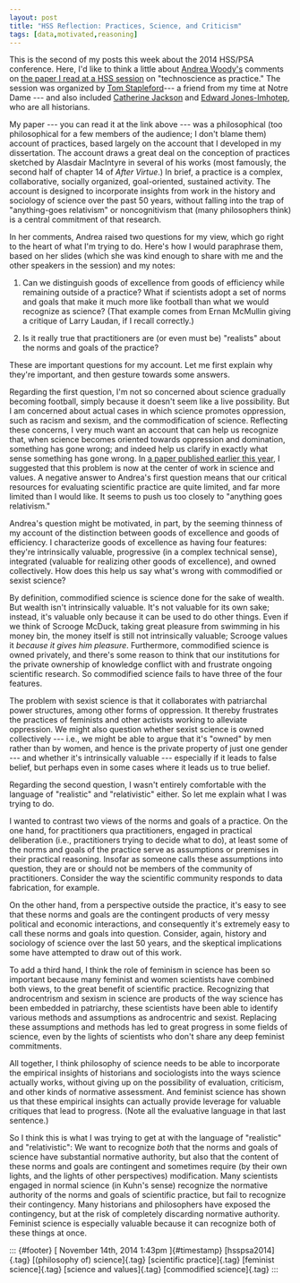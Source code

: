 ```yaml
---
layout: post
title: "HSS Reflection: Practices, Science, and Criticism"
tags: [data,motivated,reasoning]
---
```



This is the second of my posts this week about the 2014 HSS/PSA conference. Here, I'd like to think a little about [Andrea Woody's](https://www.phil.washington.edu/users/woody-andrea) comments on [the paper I read at a HSS session](https://drive.google.com/file/d/0B6oYmzobonqoNDREY1p5blNKWlU/view?usp=sharing) on "technoscience as practice." The session was organized by [Tom Stapleford](http://reilly.nd.edu/people/reilly-fellows/thomas-stapleford/)--- a friend from my time at Notre Dame --- and also included [Catherine Jackson](http://histsci.wisc.edu/people/faculty/jackson/jackson.shtml) and [Edward Jones-Imhotep](http://edwardjonesimhotep.com/), who are all historians.

My paper --- you can read it at the link above --- was a philosophical (too philosophical for a few members of the audience; I don't blame them) account of practices, based largely on the account that I developed in my dissertation. The account draws a great deal on the conception of practices sketched by Alasdair MacIntyre in several of his works (most famously, the second half of chapter 14 of *After Virtue*.) In brief, a practice is a complex, collaborative, socially organized, goal-oriented, sustained activity. The account is designed to incorporate insights from work in the history and sociology of science over the past 50 years, without falling into the trap of "anything-goes relativism" or noncognitivism that (many philosophers think) is a central commitment of that research.

In her comments, Andrea raised two questions for my view, which go right to the heart of what I'm trying to do. Here's how I would paraphrase them, based on her slides (which she was kind enough to share with me and the other speakers in the session) and my notes:

1.  Can we distinguish goods of excellence from goods of efficiency while remaining outside of a practice? What if scientists adopt a set of norms and goals that make it much more like football than what we would recognize as science? (That example comes from Ernan McMullin giving a critique of Larry Laudan, if I recall correctly.)

2.  Is it really true that practitioners are (or even must be) "realists" about the norms and goals of the practice?

These are important questions for my account. Let me first explain why they're important, and then gesture towards some answers.

Regarding the first question, I'm not so concerned about science gradually becoming football, simply because it doesn't seem like a live possibility. But I am concerned about actual cases in which science promotes oppression, such as racism and sexism, and the commodification of science. Reflecting these concerns, I very much want an account that can help us recognize that, when science becomes oriented towards oppression and domination, something has gone wrong; and indeed help us clarify in exactly what sense something has gone wrong. In [a paper published earlier this year](http://link.springer.com/article/10.1007/s11229-014-0447-9#page-1), I suggested that this problem is now at the center of work in science and values. A negative answer to Andrea's first question means that our critical resources for evaluating scientific practice are quite limited, and far more limited than I would like. It seems to push us too closely to "anything goes relativism."

Andrea's question might be motivated, in part, by the seeming thinness of my account of the distinction between goods of excellence and goods of efficiency. I characterize goods of excellence as having four features: they're intrinsically valuable, progressive (in a complex technical sense), integrated (valuable for realizing other goods of excellence), and owned collectively. How does this help us say what's wrong with commodified or sexist science?

By definition, commodified science is science done for the sake of wealth. But wealth isn't intrinsically valuable. It's not valuable for its own sake; instead, it's valuable only because it can be used to do other things. Even if we think of Scrooge McDuck, taking great pleasure from swimming in his money bin, the money itself is still not intrinsically valuable; Scrooge values it *because it gives him pleasure*. Furthermore, commodified science is owned privately, and there's some reason to think that our institutions for the private ownership of knowledge conflict with and frustrate ongoing scientific research. So commodified science fails to have three of the four features.

The problem with sexist science is that it collaborates with patriarchal power structures, among other forms of oppression. It thereby frustrates the practices of feminists and other activists working to alleviate oppression. We might also question whether sexist science is owned collectively --- i.e., we might be able to argue that it's "owned" by men rather than by women, and hence is the private property of just one gender --- and whether it's intrinsically valuable --- especially if it leads to false belief, but perhaps even in some cases where it leads us to true belief.

Regarding the second question, I wasn't entirely comfortable with the language of "realistic" and "relativistic" either. So let me explain what I was trying to do.

I wanted to contrast two views of the norms and goals of a practice. On the one hand, for practitioners qua practitioners, engaged in practical deliberation (i.e., practitioners trying to decide what to do), at least some of the norms and goals of the practice serve as assumptions or premises in their practical reasoning. Insofar as someone calls these assumptions into question, they are or should not be members of the community of practitioners. Consider the way the scientific community responds to data fabrication, for example.

On the other hand, from a perspective outside the practice, it's easy to see that these norms and goals are the contingent products of very messy political and economic interactions, and consequently it's extremely easy to call these norms and goals into question. Consider, again, history and sociology of science over the last 50 years, and the skeptical implications some have attempted to draw out of this work.

To add a third hand, I think the role of feminism in science has been so important because many feminist and women scientists have combined both views, to the great benefit of scientific practice. Recognizing that androcentrism and sexism in science are products of the way science has been embedded in patriarchy, these scientists have been able to identify various methods and assumptions as androcentric and sexist. Replacing these assumptions and methods has led to great progress in some fields of science, even by the lights of scientists who don't share any deep feminist commitments.

All together, I think philosophy of science needs to be able to incorporate the empirical insights of historians and sociologists into the ways science actually works, without giving up on the possibility of evaluation, criticism, and other kinds of normative assessment. And feminist science has shown us that these empirical insights can actually provide leverage for valuable critiques that lead to progress. (Note all the evaluative language in that last sentence.)

So I think this is what I was trying to get at with the language of "realistic" and "relativistic": We want to recognize *both* that the norms and goals of science have substantial normative authority, but also that the content of these norms and goals are contingent and sometimes require (by their own lights, and the lights of other perspectives) modification. Many scientists engaged in normal science (in Kuhn's sense) recognize the normative authority of the norms and goals of scientific practice, but fail to recognize their contingency. Many historians and philosophers have exposed the contingency, but at the risk of completely discarding normative authority. Feminist science is especially valuable because it can recognize both of these things at once.

::: {#footer}
[ November 14th, 2014 1:43pm ]{#timestamp} [hsspsa2014]{.tag} [(philosophy of) science]{.tag} [scientific practice]{.tag} [feminist science]{.tag} [science and values]{.tag} [commodified science]{.tag}
:::

